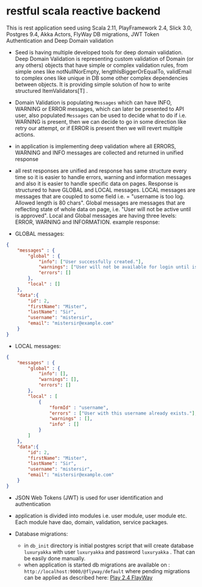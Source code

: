 restful scala reactive backend
======================

This is rest application seed using Scala 2.11, PlayFramework 2.4, Slick 3.0, Postgres 9.4, Akka Actors, FlyWay DB migrations, JWT Token Authentication and Deep Domain validation


- Seed is having multiple developed tools for deep domain validation. Deep Domain Validation is representing custom validation of Domain (or any others) objects that have simple or complex validation rules, from simple ones like notNullNorEmpty, lengthIsBiggerOrEqualTo, validEmail to complex ones like unique in DB some other complex dependencies between objects. It is providing simple solution of how to write structured ItemValidators[T] .
- Domain Validation is populating `Messages` which can have INFO, WARNING or ERROR messages, which can later be presented to API user, also populated `Messages` can be used to decide what to do if i.e. WARNING is present, then we can decide to go in some direction like retry our attempt, or if ERROR is present then we will revert multiple actions.
- in application is implementing deep validation where all ERRORS, WARNING and INFO messages are collected and returned in unified response

- all rest responses are unified and response has same structure every time so it is easier to handle errors, warning and information messages and also it is easier to handle specific data on pages.
Response is structured to have GLOBAL and LOCAL messages. LOCAL messages are messages that are coupled to some field i.e. = "username is too log. Allowed length is 80 chars". Global messages are messages that are reflecting state of whole data on page, i.e. "User will not be active until is approved". Local and Global messages are having three levels: ERROR, WARNING and INFORMATION.
example response: 

- GLOBAL messages:

```json
{
    "messages" : {
        "global" : {
            "info": ["User successfully created."],
            "warnings": ["User will not be available for login until is activated"],
            "errors": []
        },
        "local" : []
    },
	"data":{
	    "id": 2,
	    "firstName": "Mister",
	    "lastName": "Sir",
	    "username": "mistersir",
	    "email": "mistersir@example.com"
    }
}
```

- LOCAL messages:

```json
{
    "messages" : {
        "global" : {
            "info": [],
            "warnings": [],
            "errors": []
        },
        "local" : [
            {
                "formId" : "username",
                "errors" : ["User with this username already exists."],
                "warnings" : [],
                "info" : []
            }
        ]
    },
	"data":{
	    "id": 2,
	    "firstName": "Mister",
	    "lastName": "Sir",
	    "username": "mistersir",
	    "email": "mistersir@example.com"
    }
}
```

- JSON Web Tokens (JWT) is used for user identification and authentication

- application is divided into modules i.e. user module, user module etc. Each module have dao, domain, validation, service packages.

- Database migrations:
  - in `db_init` directory is initial postgres script that will create database `luxuryakka` with user `luxuryakka` and password `luxuryakka` . That can be easily done manually.
  - when application is started db migrations are available on : `http://localhost:9000/@flyway/default` where pending migrations can be applied as described here: [Play 2.4 FlayWay](https://github.com/flyway/flyway-play)

